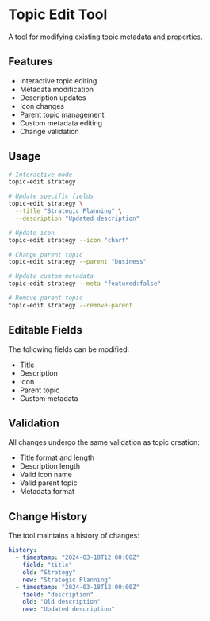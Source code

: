 # Topic Edit Tool

A tool for modifying existing topic metadata and properties.

## Features

- Interactive topic editing
- Metadata modification
- Description updates
- Icon changes
- Parent topic management
- Custom metadata editing
- Change validation

## Usage

```bash
# Interactive mode
topic-edit strategy

# Update specific fields
topic-edit strategy \
  --title "Strategic Planning" \
  --description "Updated description"

# Update icon
topic-edit strategy --icon "chart"

# Change parent topic
topic-edit strategy --parent "business"

# Update custom metadata
topic-edit strategy --meta "featured:false"

# Remove parent topic
topic-edit strategy --remove-parent
```

## Editable Fields

The following fields can be modified:

- Title
- Description
- Icon
- Parent topic
- Custom metadata

## Validation

All changes undergo the same validation as topic creation:

- Title format and length
- Description length
- Valid icon name
- Valid parent topic
- Metadata format

## Change History

The tool maintains a history of changes:

```yaml
history:
  - timestamp: "2024-03-18T12:00:00Z"
    field: "title"
    old: "Strategy"
    new: "Strategic Planning"
  - timestamp: "2024-03-18T12:00:00Z"
    field: "description"
    old: "Old description"
    new: "Updated description"
```

